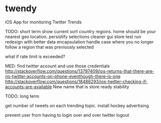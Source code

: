 # twendy
iOS App for monitoring Twitter Trends

TODO: short term
show current 
sort country regions.
home should be your nearest geo location.
persistify selections
cleaner gui
store test run
redesign with better data encapsulation
handle case where you no longer follow a region that was previously selected

what if rate limit is exceeded?

MED:
find twitter account and use those credentials
http://stackoverflow.com/questions/13797409/ios-returns-that-there-are-no-twitter-accounts-on-phone-eventhough-there-is-one
http://stackoverflow.com/questions/18486293/ios-twitter-checking-if-accounts-are-available
New name that is store ready
stability


TODO: long term

get number of tweets on each trending topic.
install hockey
advertising

prevent user from having to login over and over
twitter logout

